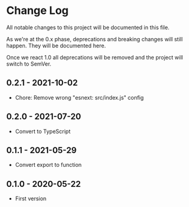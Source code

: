 # Change Log
All notable changes to this project will be documented in this file.

As we're at the 0.x phase, deprecations and breaking changes will still happen. They will be documented here.

Once we react 1.0 all deprecations will be removed and the project will switch to SemVer.

## 0.2.1 - 2021-10-02
- Chore: Remove wrong "esnext: src/index.js" config

## 0.2.0 - 2021-07-20
- Convert to TypeScript

## 0.1.1 - 2021-05-29
- Convert export to function

## 0.1.0 - 2020-05-22
- First version
